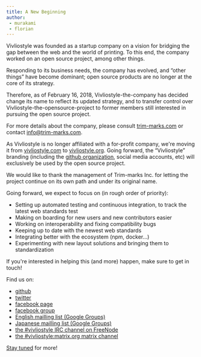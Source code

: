 ```yaml
---
title: A New Beginning
author:
 - murakami
 - florian
---
```


Vivliostyle was founded as a startup company on a vision for bridging the gap between the web and the world of printing. To this end, the company worked on an open source project, among other things.

Responding to its business needs, the company has evolved, and “other things” have become dominant; open source products are no longer at the core of its strategy.

Therefore, as of February 16, 2018, Vivliostyle-the-company has decided change its name to reflect its updated strategy, and to transfer control over Vivliostyle-the-opensource-project to former members still interested in pursuing the open source project.

For more details about the company, please consult [trim-marks.com](http://trim-marks.com/) or contact [info@trim-marks.com](mailto:info@trim-marks.com).

As Vivliostyle is no longer affiliated with a for-profit company, we're moving it from [vivliostyle.com](http://vivliostyle.com/) to [vivliostyle.org](https://vivliostyle.org/). Going forward, the “Vivliostyle” branding (including the [github organization](https://github.com/vivliostyle/), social media accounts, etc) will exclusively be used by the open source project.

We would like to thank the management of Trim-marks Inc. for letting the project continue on its own path and under its original name.

Going forward, we expect to focus on (in rough order of priority):
- Setting up automated testing and continuous integration, to track the latest web standards test
- Making on boarding for new users and new contributors easier
- Working on interoperability and fixing compatibility bugs
- Keeping up to date with the newest web standards
- Integrating better with the ecosystem (npm, docker…)
- Experimenting with new layout solutions and bringing them to standardization

If you're interested in helping this (and more) happen, make sure to get in touch!

Find us on:
* [github](http://github.com/vivliostyle/)
* [twitter](https://twitter.com/vivliostyle)
* [facebook page](https://www.facebook.com/vivliostyle)
* [facebook group](https://www.facebook.com/groups/vivliostyle)
* [English mailling list (Google Groups)](https://groups.google.com/forum/#!forum/vivliostyle)
* [Japanese mailling list (Google Groups)](https://groups.google.com/forum/#!forum/vivliostyle-ja)
* [the #vivliostyle IRC channel on FreeNode](irc://irc.freenode.net/vivliostyle)
* [the #vivliostyle:matrix.org matrix channel](https://matrix.to/#/#vivliostyle:matrix.org)

[Stay tuned](/blog/feed.atom) for more!
